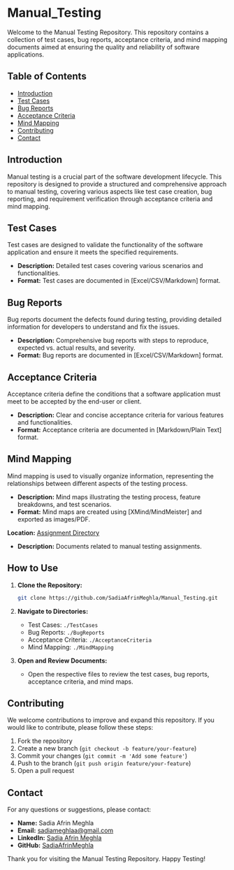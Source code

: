 # Manual_Testing
Welcome to the Manual Testing Repository. This repository contains a collection of test cases, bug reports, acceptance criteria, and mind mapping documents aimed at ensuring the quality and reliability of software applications.

## Table of Contents
- [Introduction](#introduction)
- [Test Cases](#test-cases)
- [Bug Reports](#bug-reports)
- [Acceptance Criteria](#acceptance-criteria)
- [Mind Mapping](#mind-mapping)
- [Contributing](#contributing)
- [Contact](#contact)


## Introduction
Manual testing is a crucial part of the software development lifecycle. This repository is designed to provide a structured and comprehensive approach to manual testing, covering various aspects like test case creation, bug reporting, and requirement verification through acceptance criteria and mind mapping.

## Test Cases
Test cases are designed to validate the functionality of the software application and ensure it meets the specified requirements.

- **Description:** Detailed test cases covering various scenarios and functionalities.
- **Format:** Test cases are documented in [Excel/CSV/Markdown] format.

## Bug Reports

Bug reports document the defects found during testing, providing detailed information for developers to understand and fix the issues.

- **Description:** Comprehensive bug reports with steps to reproduce, expected vs. actual results, and severity.
- **Format:** Bug reports are documented in [Excel/CSV/Markdown] format.

## Acceptance Criteria

Acceptance criteria define the conditions that a software application must meet to be accepted by the end-user or client.

- **Description:** Clear and concise acceptance criteria for various features and functionalities.
- **Format:** Acceptance criteria are documented in [Markdown/Plain Text] format.

## Mind Mapping

Mind mapping is used to visually organize information, representing the relationships between different aspects of the testing process.

- **Description:** Mind maps illustrating the testing process, feature breakdowns, and test scenarios.
- **Format:** Mind maps are created using [XMind/MindMeister] and exported as images/PDF.

 **Location:** [Assignment Directory](https://github.com/SadiaAfrinMeghla/Manual_Testing/tree/main/Assignment_Manual_Testing)
- **Description:** Documents related to manual testing assignments.
## How to Use

1. **Clone the Repository:**
    ```sh
    git clone https://github.com/SadiaAfrinMeghla/Manual_Testing.git
    ```

2. **Navigate to Directories:**
    - Test Cases: `./TestCases`
    - Bug Reports: `./BugReports`
    - Acceptance Criteria: `./AcceptanceCriteria`
    - Mind Mapping: `./MindMapping`

3. **Open and Review Documents:**
    - Open the respective files to review the test cases, bug reports, acceptance criteria, and mind maps.

## Contributing

We welcome contributions to improve and expand this repository. If you would like to contribute, please follow these steps:

1. Fork the repository
2. Create a new branch (`git checkout -b feature/your-feature`)
3. Commit your changes (`git commit -m 'Add some feature'`)
4. Push to the branch (`git push origin feature/your-feature`)
5. Open a pull request


## Contact

For any questions or suggestions, please contact:

- **Name:** Sadia Afrin Meghla
- **Email:** [sadiameghlaa@gmail.com](sadiameghlaa@gmail.com)
- **LinkedIn:** [Sadia Afrin Meghla](http://www.linkedin.com/in/sadia-afrin-meghla)
- **GitHub:** [SadiaAfrinMeghla](https://github.com/SadiaAfrinMeghla)

Thank you for visiting the Manual Testing Repository. Happy Testing!
